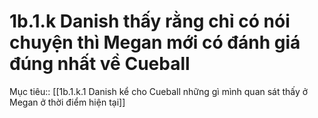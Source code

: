 # 1b.1.k Danish thấy rằng chỉ có nói chuyện thì Megan mới có đánh giá đúng nhất về Cueball
Mục tiêu:: [[1b.1.k.1 Danish kể cho Cueball những gì mình quan sát thấy ở Megan ở thời điểm hiện tại]]